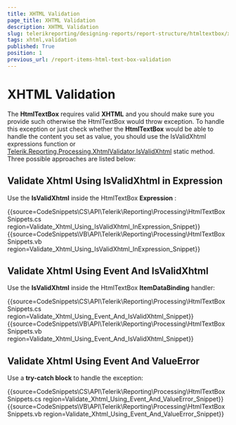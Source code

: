```yaml
---
title: XHTML Validation
page_title: XHTML Validation 
description: XHTML Validation
slug: telerikreporting/designing-reports/report-structure/htmltextbox/xhtml-validation
tags: xhtml,validation
published: True
position: 1
previous_url: /report-items-html-text-box-validation
---
```


# XHTML Validation

The __HtmlTextBox__ requires valid __XHTML__ and you should make sure you provide such otherwise the HtmlTextBox would throw exception. To handle this exception or just check whether the __HtmlTextBox__ would be able to handle the content you set as value, you should use the IsValidXhtml expressions function or [Telerik.Reporting.Processing.XhtmlValidator.IsValidXhtml](/reporting/api/Telerik.Reporting.Processing.XhtmlValidator#Telerik_Reporting_Processing_XhtmlValidator_IsValidXhtml_System_String_) static method. Three possible approaches are listed below:

## Validate Xhtml Using IsValidXhtml in Expression

Use the __IsValidXhtml__ inside the HtmlTextBox __Expression__ :

{{source=CodeSnippets\CS\API\Telerik\Reporting\Processing\HtmlTextBoxSnippets.cs region=Validate_Xhtml_Using_IsValidXhtml_InExpression_Snippet}}
{{source=CodeSnippets\VB\API\Telerik\Reporting\Processing\HtmlTextBoxSnippets.vb region=Validate_Xhtml_Using_IsValidXhtml_InExpression_Snippet}}

## Validate Xhtml Using Event And IsValidXhtml

Use the __IsValidXhtml__ inside the HtmlTextBox __ItemDataBinding__ handler:

{{source=CodeSnippets\CS\API\Telerik\Reporting\Processing\HtmlTextBoxSnippets.cs region=Validate_Xhtml_Using_Event_And_IsValidXhtml_Snippet}}
{{source=CodeSnippets\VB\API\Telerik\Reporting\Processing\HtmlTextBoxSnippets.vb region=Validate_Xhtml_Using_Event_And_IsValidXhtml_Snippet}}

## Validate Xhtml Using Event And ValueError

Use a __try-catch block__ to handle the exception:

{{source=CodeSnippets\CS\API\Telerik\Reporting\Processing\HtmlTextBoxSnippets.cs region=Validate_Xhtml_Using_Event_And_ValueError_Snippet}}
{{source=CodeSnippets\VB\API\Telerik\Reporting\Processing\HtmlTextBoxSnippets.vb region=Validate_Xhtml_Using_Event_And_ValueError_Snippet}}

